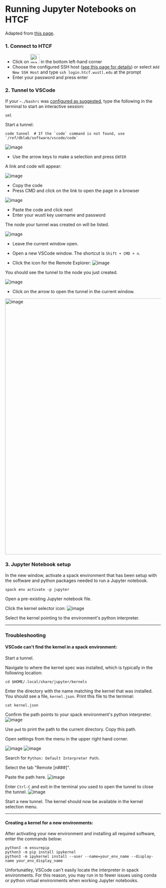 # Running Jupyter Notebooks on HTCF
Adapted from [this page](https://kb.uconn.edu/space/SH/26626326576/Visual+Studio+Code+(VSCode)+Guide#:~:text=A%20common%20method%20of%20using,standard%20SLURM%20job%20scheduling%20process).

### 1. Connect to HTCF
- Click on <img width="30" alt="image" src="https://github.com/dbaldridge-lab/htcf/assets/50468813/0c830769-0088-42b5-9a32-17689f942d5e"> in the bottom left-hand corner
- Choose the configured SSH host ([see this page for details](https://github.com/dbaldridge-lab/htcf/blob/main/vscode.md)) or select `Add New SSH Host` and type `ssh login.htcf.wustl.edu` at the prompt
- Enter your password and press enter

### 2. Tunnel to VSCode

If your `~./bashrc` was [configured as suggested](https://github.com/dbaldridge-lab/htcf/blob/main/bashrc-howto.md), type the following in the terminal to start an interactive session:
```
sml
```

Start a tunnel:
```
code tunnel  # If the `code` command is not found, use `/ref/dblab/software/vscode/code`
```

![image](https://github.com/dbaldridge-lab/htcf/assets/50468813/030b9235-2420-4d48-ad5f-2ce31d95c252)

 - Use the arrow keys to make a selection and press `ENTER`
   
 A link and code will appear:

 ![image](https://github.com/dbaldridge-lab/htcf/assets/50468813/169cc694-46b8-480b-9788-86fdfbd6e4b9)

 - Copy the code
 - Press CMD and click on the link to open the page in a browser
   
 ![image](https://github.com/dbaldridge-lab/htcf/assets/50468813/85ca0ab3-72c7-45db-aa22-f1e5ca4678ff)
 - Paste the code and click next
 - Enter your wustl key username and password


The node your tunnel was created on will be listed. 

![image](https://github.com/dbaldridge-lab/htcf/assets/50468813/c316ddb8-56fb-466f-a112-74ebbad6c647)

- Leave the current window open. 
- Open a new VSCode window. The shortcut is `Shift + CMD + n`.

- Click the icon for the Remote Explorer:
![image](https://github.com/dbaldridge-lab/htcf/assets/50468813/02779d19-a100-43ad-8e23-26f15c17463a)

You should see the tunnel to the node you just created.

![image](https://github.com/dbaldridge-lab/htcf/assets/50468813/295da8d0-444b-4a12-8cfa-f5a0a784e3bb)

- Click on the arrow to open the tunnel in the current window.

<img width="830" alt="image" src="https://github.com/dbaldridge-lab/htcf/assets/50468813/35b5527f-93ba-4359-98ff-be02d37100e2">


### 3. Jupyter Notebook setup

In the new window, activate a spack environment that has been setup with the software and python packages needed to run a Jupyter notebook. 
```
spack env activate -p jupyter
```

Open a pre-existing Jupyter notebook file.

Click the kernel selector icon:
![image](https://github.com/dbaldridge-lab/htcf/assets/50468813/bf38db53-b56f-4107-907e-65aa8b159be4)

Select the kernel pointing to the environment's python interpreter.

---
### Troubleshooting

#### VSCode can't find the kernel in a spack environment:
Start a tunnel.

Navigate to where the kernel spec was installed, which is typically in the following location:
```
cd $HOME/.local/share/jupyter/kernels
```

Enter the directory with the name matching the kernel that was installed. You should see a file, `kernel.json`. Print this file to the terminal:
```
cat kernel.json
```

Confirm the path points to your spack environment's python interpreter.
![image](https://github.com/user-attachments/assets/978a628d-a739-43aa-946c-fc383c09b6d8)

Use `pwd` to print the path to the current directory. Copy this path.

Open settings from the menu in the upper right hand corner. 

![image](https://github.com/user-attachments/assets/b2326da5-eb31-4c58-bed1-bc2fa39a28ce)
![image](https://github.com/user-attachments/assets/a580f78b-43b8-4d46-8f08-cb23aa93e38f)

Search for `Python: Default Interpreter Path`. 

Select the tab "Remote [n###]".

Paste the path here.
![image](https://github.com/user-attachments/assets/e04aa94b-2e82-4dd1-ad2f-bef40bd88ee0)

Enter `Ctrl-C` and exit in the terminal you used to open the tunnel to close the tunnel.
![image](https://github.com/user-attachments/assets/64184a69-178f-4897-8da0-2457a10c39ca)

Start a new tunnel. The kernel should now be available in the kernel selection menu.

---

#### Creating a kernel for a new environments:

After activating your new environment and installing all required software, enter the commands below: 

```
python3 -m ensurepip
python3 -m pip install ipykernel
python3 -m ipykernel install --user --name=your_env_name --display-name your_env_display_name
```

Unfortunatley, VSCode can't easily locate the interpreter in spack environments. For this reason, you may run in to fewer issues using conda or python virtual environments when working Jupyter notebooks.






